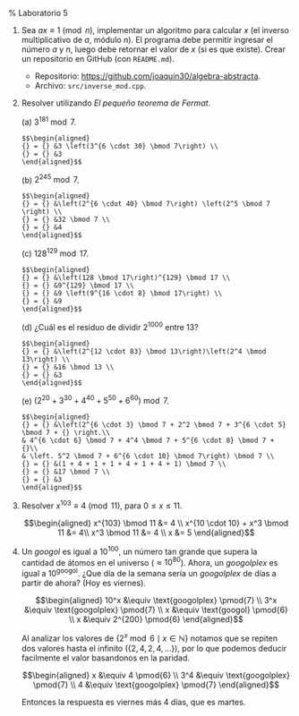 % Laboratorio 5

1.  Sea $ax \equiv 1 \pmod{n}$, implementar un algoritmo para calcular $x$ (el
    inverso multiplicativo de $a$, módulo $n$). El programa debe permitir
    ingresar el número $a$ y $n$, luego debe retornar el valor de $x$ (si es
    que existe). Crear un repositorio en GitHub (con `README.md`).

    -   Repositorio: <https://github.com/joaquin30/algebra-abstracta>.
    -   Archivo: `src/inverse_mod.cpp`.

2.  Resolver utilizando *El pequeño teorema de Fermat*.

    (a) $3^{181} \bmod 7$.

        $$\begin{aligned}
        {} = {} &3 \left(3^{6 \cdot 30} \bmod 7\right) \\
        {} = {} &3
        \end{aligned}$$

    (b) $2^{245} \bmod 7$.

        $$\begin{aligned}
        {} = {} &\left(2^{6 \cdot 40} \bmod 7\right) \left(2^5 \bmod 7
        \right) \\
        {} = {} &32 \bmod 7 \\
        {} = {} &4
        \end{aligned}$$

    (c) $128^{129} \bmod 17$.

        $$\begin{aligned}
        {} = {} &\left(128 \bmod 17\right)^{129} \bmod 17 \\
        {} = {} &9^{129} \bmod 17 \\
        {} = {} &9 \left(9^{16 \cdot 8} \bmod 17\right) \\
        {} = {} &9
        \end{aligned}$$

    (d) ¿Cuál es el residuo de dividir $2^{1000}$ entre 13?

        $$\begin{aligned}
        {} = {} &\left(2^{12 \cdot 83} \bmod 13\right)\left(2^4 \bmod
        13\right) \\
        {} = {} &16 \bmod 13 \\
        {} = {} &3
        \end{aligned}$$

    (e) $(2^{20} + 3^{30} + 4^{40} + 5^{50} + 6^{60}) \bmod 7$.

        $$\begin{aligned}
        {} = {} &\left(2^{6 \cdot 3} \bmod 7 + 2^2 \bmod 7 + 3^{6 \cdot 5}
        \bmod 7 + {} \right.\\
        & 4^{6 \cdot 6} \bmod 7 + 4^4 \bmod 7 + 5^{6 \cdot 8} \bmod 7 + {}\\
        & \left. 5^2 \bmod 7 + 6^{6 \cdot 10} \bmod 7\right) \bmod 7 \\
        {} = {} &(1 + 4 + 1 + 1 + 4 + 1 + 4 + 1) \bmod 7 \\
        {} = {} &17 \bmod 7 \\
        {} = {} &3
        \end{aligned}$$

3.  Resolver $x^{103} \equiv 4 \pmod{11}$, para $0 \leq x \leq 11$.

    $$\begin{aligned}
    x^{103} \bmod 11 &= 4 \\
    x^{10 \cdot 10} + x^3 \bmod 11 &= 4\\
    x^3 \bmod 11 &= 4 \\
    x &= 5
    \end{aligned}$$

4.  Un *googol* es igual a $10^{100}$, un número tan grande que supera la
    cantidad de átomos en el universo ($\approx 10^{80}$). Ahora, un
    *googolplex* es igual a $10^{\text{googol}}$. ¿Que día de la semana sería
    un *googolplex* de días a partir de ahora? (Hoy es viernes).

    $$\begin{aligned}
    10^x &\equiv \text{googolplex} \pmod{7} \\
    3^x &\equiv \text{googolplex} \pmod{7} \\
    x &\equiv \text{googol} \pmod{6} \\
    x &\equiv 2^{200} \pmod{6}
    \end{aligned}$$

    Al analizar los valores de $\left\{2^x\bmod 6\mid x \in \mathbb{N}\right\}$
    notamos que se repiten dos valores hasta el infinito ($\left\{2,4,2,4,
    \dots\right\}$), por lo que podemos deducir facilmente el valor basandonos
    en la paridad.

    $$\begin{aligned}
    x &\equiv 4 \pmod{6} \\
    3^4 &\equiv \text{googolplex} \pmod{7} \\
    4 &\equiv \text{googolplex} \pmod{7}
    \end{aligned}$$

    Entonces la respuesta es viernes más 4 días, que es martes.
